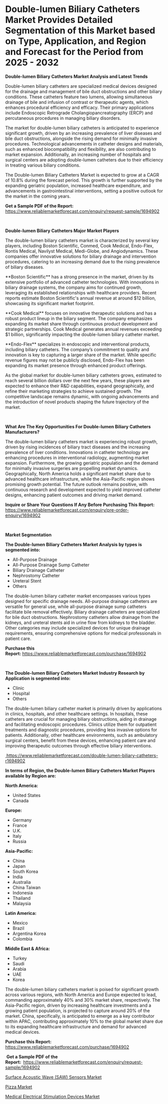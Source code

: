 <p><h1>Double-lumen Biliary Catheters Market Provides Detailed Segmentation of this Market based on Type, Application, and Region and Forecast for the Period from 2025 - 2032</h1></p><p><strong>Double-lumen Biliary Catheters Market Analysis and Latest Trends</strong></p>
<p><p>Double-lumen biliary catheters are specialized medical devices designed for the drainage and management of bile duct obstructions and other biliary conditions. These catheters feature two lumens, allowing simultaneous drainage of bile and infusion of contrast or therapeutic agents, which enhances procedural efficiency and efficacy. Their primary applications include Endoscopic Retrograde Cholangiopancreatography (ERCP) and percutaneous procedures in managing biliary disorders.</p><p>The market for double-lumen biliary catheters is anticipated to experience significant growth, driven by an increasing prevalence of liver diseases and bile duct obstructions, alongside the rising demand for minimally invasive procedures. Technological advancements in catheter designs and materials, such as enhanced biocompatibility and flexibility, are also contributing to market expansion. Additionally, an increasing number of hospitals and surgical centers are adopting double-lumen catheters due to their efficiency in treating various biliary conditions.</p><p>The Double-lumen Biliary Catheters Market is expected to grow at a CAGR of 10.8% during the forecast period. This growth is further supported by the expanding geriatric population, increased healthcare expenditure, and advancements in gastrointestinal interventions, setting a positive outlook for the market in the coming years.</p></p>
<p><strong>Get a Sample PDF of the Report:&nbsp;</strong> <a href="https://www.reliablemarketforecast.com/enquiry/request-sample/1694902?utm_campaign=1840&utm_medium=2&utm_source=Github&utm_content=ia&utm_term=25032025&utm_id=double-lumen-biliary-catheters">https://www.reliablemarketforecast.com/enquiry/request-sample/1694902</a></p>
<p>&nbsp;</p>
<p><strong>Double-lumen Biliary Catheters Major Market Players</strong></p>
<p><p>The double-lumen biliary catheters market is characterized by several key players, including Boston Scientific, Conmed, Cook Medical, Endo-Flex, Rontis Medical, Navilyst Medical, Medi-Globe, and Angiodynamics. These companies offer innovative solutions for biliary drainage and intervention procedures, catering to an increasing demand due to the rising prevalence of biliary diseases.</p><p>**Boston Scientific** has a strong presence in the market, driven by its extensive portfolio of advanced catheter technologies. With innovations in biliary drainage systems, the company aims for continued growth, leveraging its established relationships with healthcare providers. Recent reports estimate Boston Scientific's annual revenue at around $12 billion, showcasing its significant market footprint.</p><p>**Cook Medical** focuses on innovative therapeutic solutions and has a robust product lineup in the biliary segment. The company emphasizes expanding its market share through continuous product development and strategic partnerships. Cook Medical generates annual revenues exceeding $1 billion, significantly impacting the double-lumen biliary catheter market.</p><p>**Endo-Flex** specializes in endoscopic and interventional products, including biliary catheters. The company’s commitment to quality and innovation is key to capturing a larger share of the market. While specific revenue figures may not be publicly disclosed, Endo-Flex has been expanding its market presence through enhanced product offerings.</p><p>As the global market for double-lumen biliary catheters grows, estimated to reach several billion dollars over the next few years, these players are expected to enhance their R&D capabilities, expand geographically, and refine their marketing strategies to achieve sustained growth. The competitive landscape remains dynamic, with ongoing advancements and the introduction of novel products shaping the future trajectory of the market.</p></p>
<p>&nbsp;</p>
<p><strong>What Are The Key Opportunities For Double-lumen Biliary Catheters Manufacturers?</strong></p>
<p><p>The double-lumen biliary catheters market is experiencing robust growth, driven by rising incidences of biliary tract diseases and the increasing prevalence of liver conditions. Innovations in catheter technology are enhancing procedures in interventional radiology, augmenting market expansion. Furthermore, the growing geriatric population and the demand for minimally invasive surgeries are propelling market dynamics. Geographically, North America holds a significant market share due to advanced healthcare infrastructure, while the Asia-Pacific region shows promising growth potential. The future outlook remains positive, with continuous research and development expected to yield improved catheter designs, enhancing patient outcomes and driving market demand.</p></p>
<p><strong>Inquire or Share Your Questions If Any Before Purchasing This Report:</strong> <a href="https://www.reliablemarketforecast.com/enquiry/pre-order-enquiry/1694902?utm_campaign=1840&utm_medium=2&utm_source=Github&utm_content=ia&utm_term=25032025&utm_id=double-lumen-biliary-catheters">https://www.reliablemarketforecast.com/enquiry/pre-order-enquiry/1694902</a></p>
<p>&nbsp;</p>
<p><strong>Market Segmentation</strong></p>
<p><strong>The Double-lumen Biliary Catheters Market Analysis by types is segmented into:</strong></p>
<p><ul><li>All-Purpose Drainage</li><li>All-Purpose Drainage Sump Catheter</li><li>Biliary Drainage Catheter</li><li>Nephrostomy Catheter</li><li>Ureteral Stent</li><li>Others</li></ul></p>
<p><p>The double-lumen biliary catheter market encompasses various types designed for specific drainage needs. All-purpose drainage catheters are versatile for general use, while all-purpose drainage sump catheters facilitate bile removal effectively. Biliary drainage catheters are specialized for bile duct obstructions. Nephrostomy catheters allow drainage from the kidneys, and ureteral stents aid in urine flow from kidneys to the bladder. Other categories may include specialized devices for unique drainage requirements, ensuring comprehensive options for medical professionals in patient care.</p></p>
<p><strong>Purchase this Report:&nbsp;</strong><a href="https://www.reliablemarketforecast.com/purchase/1694902?utm_campaign=1840&utm_medium=2&utm_source=Github&utm_content=ia&utm_term=25032025&utm_id=double-lumen-biliary-catheters">https://www.reliablemarketforecast.com/purchase/1694902</a></p>
<p>&nbsp;</p>
<p><strong>The Double-lumen Biliary Catheters Market Industry Research by Application is segmented into:</strong></p>
<p><ul><li>Clinic</li><li>Hospital</li><li>Others</li></ul></p>
<p><p>The double-lumen biliary catheter market is primarily driven by applications in clinics, hospitals, and other healthcare settings. In hospitals, these catheters are crucial for managing biliary obstructions, aiding in drainage and facilitating endoscopic procedures. Clinics utilize them for outpatient treatments and diagnostic procedures, providing less invasive options for patients. Additionally, other healthcare environments, such as ambulatory surgical centers, benefit from these devices, enhancing patient care and improving therapeutic outcomes through effective biliary interventions.</p></p>
<p><a href="https://www.reliablemarketforecast.com/double-lumen-biliary-catheters-r1694902?utm_campaign=1840&utm_medium=2&utm_source=Github&utm_content=ia&utm_term=25032025&utm_id=double-lumen-biliary-catheters">&nbsp;https://www.reliablemarketforecast.com/double-lumen-biliary-catheters-r1694902</a></p>
<p><strong>In terms of Region, the Double-lumen Biliary Catheters Market Players available by Region are:</strong></p>
<p>
    <p> <strong> North America: </strong>
        <ul>
            <li>United States</li>
            <li>Canada</li>
        </ul>
        </p> 
    <p> <strong> Europe: </strong>
        <ul>
            <li>Germany</li>
            <li>France</li>
            <li>U.K.</li>
            <li>Italy</li>
            <li>Russia</li>
        </ul>
        </p> 
    <p> <strong> Asia-Pacific: </strong>
        <ul>
            <li>China</li>
            <li>Japan</li>
            <li>South Korea</li>
            <li>India</li>
            <li>Australia</li>
            <li>China Taiwan</li>
            <li>Indonesia</li>
            <li>Thailand</li>
            <li>Malaysia</li>
        </ul>
        </p> 
    <p> <strong> Latin America: </strong>
        <ul>
            <li>Mexico</li>
            <li>Brazil</li>
            <li>Argentina Korea</li>
            <li>Colombia</li>
        </ul>
        </p> 
    <p> <strong> Middle East & Africa: </strong>
        <ul>
            <li>Turkey</li>
            <li>Saudi</li>
            <li>Arabia</li>
            <li>UAE</li>
            <li>Korea</li>
        </ul>
    </p>
    </p>
<p><p>The double-lumen biliary catheters market is poised for significant growth across various regions, with North America and Europe expected to lead, commanding approximately 40% and 30% market share, respectively. The Asia-Pacific region, driven by increasing healthcare investments and a growing patient population, is projected to capture around 20% of the market. China, specifically, is anticipated to emerge as a key contributor within APAC, contributing approximately 10% to the global market share due to its expanding healthcare infrastructure and demand for advanced medical devices.</p></p>
<p><strong>Purchase this Report: </strong><a href="https://www.reliablemarketforecast.com/purchase/1694902?utm_campaign=1840&utm_medium=2&utm_source=Github&utm_content=ia&utm_term=25032025&utm_id=double-lumen-biliary-catheters">https://www.reliablemarketforecast.com/purchase/1694902</a></p>
<p>&nbsp;<strong>Get a Sample PDF of the Report:&nbsp;&nbsp;</strong><a href="https://www.reliablemarketforecast.com/enquiry/request-sample/1694902?utm_campaign=1840&utm_medium=2&utm_source=Github&utm_content=ia&utm_term=25032025&utm_id=double-lumen-biliary-catheters">https://www.reliablemarketforecast.com/enquiry/request-sample/1694902</a></p>
<p><strong></strong></p>
<p><p><a href="https://github.com/maikefelanc3/Market-Research-Report-List-1/blob/main/surface-acoustic-wave-saw-sensors-market.md?utm_campaign=1840&utm_medium=2&utm_source=Github&utm_content=ia&utm_term=25032025&utm_id=double-lumen-biliary-catheters">Surface Acoustic Wave (SAW) Sensors Market</a></p><p><a href="https://github.com/arionmp/Market-Research-Report-List-5/blob/main/pizza-market.md?utm_campaign=1840&utm_medium=2&utm_source=Github&utm_content=ia&utm_term=25032025&utm_id=double-lumen-biliary-catheters">Pizza Market</a></p><p><a href="https://github.com/vimar16th/Market-Research-Report-List-7/blob/main/medical-electrical-stimulation-devices-market.md?utm_campaign=1840&utm_medium=2&utm_source=Github&utm_content=ia&utm_term=25032025&utm_id=double-lumen-biliary-catheters">Medical Electrical Stimulation Devices Market</a></p></p>